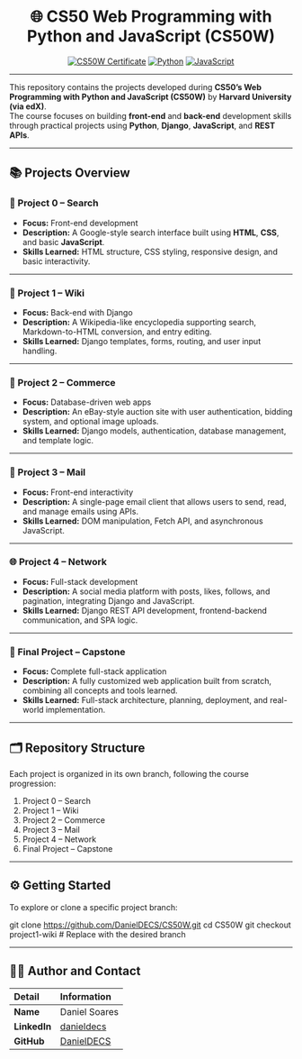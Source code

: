 <div align="center">

# 🌐 CS50 Web Programming with Python and JavaScript (CS50W)

[![CS50W Certificate](https://img.shields.io/badge/edX-Certificate-blue?style=for-the-badge&logo=edx)](https://courses.edx.org/certificates/b30ce04ec40042868484bfdde954d0c0)
[![Python](https://img.shields.io/badge/Python-Django-green?style=for-the-badge&logo=python)](https://www.python.org/)
[![JavaScript](https://img.shields.io/badge/Frontend-JavaScript-yellow?style=for-the-badge&logo=javascript)](https://developer.mozilla.org/en-US/docs/Web/JavaScript)

</div>

---

This repository contains the projects developed during **CS50’s Web Programming with Python and JavaScript (CS50W)** by **Harvard University (via edX)**.  
The course focuses on building **front-end** and **back-end** development skills through practical projects using **Python**, **Django**, **JavaScript**, and **REST APIs**.

---

## 📚 Projects Overview

### 🧭 Project 0 – Search
- **Focus:** Front-end development  
- **Description:** A Google-style search interface built using **HTML**, **CSS**, and basic **JavaScript**.  
- **Skills Learned:** HTML structure, CSS styling, responsive design, and basic interactivity.

---

### 📘 Project 1 – Wiki
- **Focus:** Back-end with Django  
- **Description:** A Wikipedia-like encyclopedia supporting search, Markdown-to-HTML conversion, and entry editing.  
- **Skills Learned:** Django templates, forms, routing, and user input handling.

---

### 🛒 Project 2 – Commerce
- **Focus:** Database-driven web apps  
- **Description:** An eBay-style auction site with user authentication, bidding system, and optional image uploads.  
- **Skills Learned:** Django models, authentication, database management, and template logic.

---

### 📧 Project 3 – Mail
- **Focus:** Front-end interactivity  
- **Description:** A single-page email client that allows users to send, read, and manage emails using APIs.  
- **Skills Learned:** DOM manipulation, Fetch API, and asynchronous JavaScript.

---

### 🌐 Project 4 – Network
- **Focus:** Full-stack development  
- **Description:** A social media platform with posts, likes, follows, and pagination, integrating Django and JavaScript.  
- **Skills Learned:** Django REST API development, frontend-backend communication, and SPA logic.

---

### 🚀 Final Project – Capstone
- **Focus:** Complete full-stack application  
- **Description:** A fully customized web application built from scratch, combining all concepts and tools learned.  
- **Skills Learned:** Full-stack architecture, planning, deployment, and real-world implementation.

---

## 🗂️ Repository Structure

Each project is organized in its own branch, following the course progression:

1. Project 0 – Search
2. Project 1 – Wiki
3. Project 2 – Commerce
4. Project 3 – Mail
5. Project 4 – Network
6. Final Project – Capstone

---

## ⚙️ Getting Started

To explore or clone a specific project branch:

git clone https://github.com/DanielDECS/CS50W.git
cd CS50W
git checkout project1-wiki  # Replace with the desired branch

---

## 👨‍💻 Author and Contact

| Detail | Information |
| :--- | :--- |
| **Name** | Daniel Soares |
| **LinkedIn** | [danieldecs](https://www.linkedin.com/in/danieldecs) |
| **GitHub** | [DanielDECS](https://github.com/DanielDECS) |



